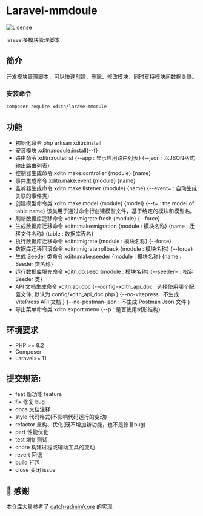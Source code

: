# Laravel-mmdoule

[![License](https://img.shields.io/badge/license-MIT-blue.svg)](LICENSE)

laravel多模块管理脚本

## 简介

开发模块管理脚本，可以快速创建、删除、修改模块，同时支持模块间数据关联。


### 安装命令

```bash
composer require xditn/larave-mmodule
```

## 功能

- 初始化命令 php artisan xditn:install
- 安装模块 xditn:module:install{--f}
- 路由命令 xditn:route:list {--app : 显示应用路由列表} {--json : 以JSON格式输出路由列表}
- 控制器生成命令 xditn:make:controller {module} {name}
- 事件生成命令 xditn:make:event {module} {name}
- 监听器生成命令 xditn:make:listener {module} {name} {--event= : 自动生成关联的事件类}
- 创建模型命令类 xditn:make:model {module} {model} {--t= : the model of table name} 该类用于通过命令行创建模型文件，基于给定的模块和模型名。
- 刷新数据库迁移命令 xditn:migrate:fresh {module} {--force}
- 生成数据库迁移命令 xditn:make:migration {module : 模块名称} {name : 迁移文件名称} {table : 数据库表名}
- 执行数据库迁移命令 xditn:migrate {module : 模块名称} {--force}
- 数据库迁移回滚命令 xditn:migrate:rollback {module : 模块名称} {--force}
- 生成 Seeder 类命令 xditn:make:seeder {module : 模块名称} {name : Seeder 类名称}
- 运行数据库填充命令 xditn:db:seed {module : 模块名称} {--seeder= : 指定 Seeder 类}
- API 文档生成命令 xditn:api:doc
  {--config=xditn_api_doc : 选择使用哪个配置文件, 默认为 config/xditn_api_doc.php }
  {--no-vitepress : 不生成 VitePress API 文档 }
  {--no-postman-json : 不生成 Postman Json 文件 }
- 导出菜单命令类 xditn:export:menu {--p : 是否使用树形结构}

## 环境要求

- PHP >= 8.2
- Composer
- Laravel>= 11


## 提交规范:

- feat 新功能 feature
- fix 修复 bug
- docs 文档注释
- style 代码格式(不影响代码运行的变动)
- refactor 重构、优化(既不增加新功能，也不是修复bug)
- perf 性能优化
- test 增加测试
- chore 构建过程或辅助工具的变动
- revert 回退
- build 打包
- close 关闭 issue


## 🙏 感谢
本仓库大量参考了 [catch-admin/core](https://github.com/catch-admin/core) 的实现